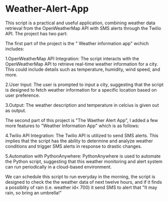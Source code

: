 # Weather-Alert-App
This script is a practical and useful application, combining weather data retrieval from the OpenWeatherMap API with SMS alerts through the Twilio API. The project has two part:

The first part of the project is the " Weather information app" wchich includes:

1.OpenWeatherMap API Integration: The script interacts with the OpenWeatherMap API to retrieve real-time weather information for a city. This could include details such as temperature, humidity, wind speed, and more.

2.User Input: The user is prompted to input a city, suggesting that the script is designed to fetch weather information for a specific location based on user preference.

3.Output: The weather description and temperature in celcius is given out as output.
 
The second part of this project is "The Waether Alert App", I added a few more features to "Weather Information App" which is as follows:

4.Twilio API Integration: The Twilio API is utilized to send SMS alerts. This implies that the script has the ability to determine and analyze weather conditions and trigger SMS alerts in response to drastic changes.

5.Automation with PythonAnywhere: PythonAnywhere is used to automate the Python script, suggesting that this weather monitoring and alert system can run periodically in a cloud-based environment. 

We can schedule this script to run everyday in the morning, the script is designed to check the the weather data of next twelve hours, and if it finds a possiblity of rain (i.e. weather id< 700) it send SMS to alert that "It may rain, so bring an umbrella!" 

